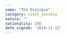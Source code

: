 ```yaml
---
name: "The Dialogue"
category: civil_society
nature: ""
nationality: IND
date_signed: '2018-11-12'
---
```

    